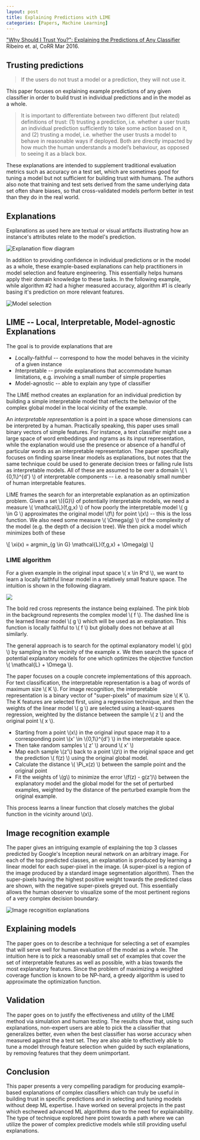 ```yaml
---
layout: post
title: Explaining Predictions with LIME
categories: [Papers, Machine Learning]
---
```

<script type="text/javascript" async
  src="https://cdn.mathjax.org/mathjax/latest/MathJax.js?config=TeX-MML-AM_CHTML">
</script>


["Why Should I Trust You?": Explaining the Predictions of Any Classifier](http://arxiv.org/abs/1602.04938) Ribeiro et. al, CoRR Mar 2016.

## Trusting predictions

>If the users do not trust a model or a prediction, they will not use it.

This paper focuses on explaining example predictions of any given classifier in order to build trust in individual predictions and in the model as a whole.

>It is important to differentiate between two different (but related) definitions of trust: (1) trusting a prediction, i.e. whether a user trusts an individual prediction sufficiently to take some action based on it, and (2) trusting a model, i.e. whether the user trusts a model to behave in reasonable ways if deployed. Both are directly impacted by how much the human understands a model’s behaviour, as opposed to seeing it as a black box. 

These explanations are intended to supplement traditional evaluation metrics such as accuracy on a test set, which are sometimes good for tuning a model but not sufficient for building trust with humans.  The authors also note that training and test sets derived from the same underlying data set often share biases, so that cross-validated models perform better in test than they do in the real world.

## Explanations

Explanations as used here are textual or visual artifacts illustrating how an instance's attributes relate to the model's prediction.

![Explanation flow diagram](/images/explanations-1.png)

In addition to providing confidence in individual predictions or in the model as a whole, these example-based explanations can help practitioners in model selection and feature engineering.  This essentially helps humans apply their domain knowledge to these tasks.  In the following example, while algorithm #2 had a higher measured accuracy, algorithm #1 is clearly basing it's prediction on more relevant features.

![Model selection](/images/explanations-2.png)

## LIME -- Local, Interpretable, Model-agnostic Explanations

The goal is to provide explanations that are

* *L*ocally-faithful -- correspond to how the model behaves in the vicinity of a given instance
* *I*nterpretable -- provide explanations that accommodate human limitations, e.g. involving a small number of simple properties
* *M*odel-agnostic -- able to explain any type of classifier

The LIME method creates an explanation for an individual prediction by building a simple interpretable model that reflects the behavior of the complex global model in the local vicinity of the example.

An *interpretable representation* is a point in a space whose dimensions can be interpreted by a human.  Practically speaking, this paper uses small binary vectors of simple features.  For instance, a text classifier might use a large space of word embeddings and ngrams as its input representation, while the explanation would use the presence or absence of a handful of particular words as an interpretable representation.  The paper specifically focuses on finding sparse linear models as explanations, but notes that the same technique could be used to generate decision trees or falling rule lists as interpretable models.  All of these are assumed to be over a domain \\( \\{0,1\\}^{d'} \\) of interpretable components -- i.e. a reasonably small number of human interpretable features.

LIME frames the search for an interpretable explanation as an optimization problem.  Given a set \\({G}\\) of potentially interpretable models, we need a measure \\( \mathcal{L}(f,g,x) \\) of how poorly the interpretable model \\( g \in G \\) approximates the original model \\(f\\) for point \\(x\\) -- this is the loss function.  We also need some measure \\( \Omega(g) \\) of the complexity of the model (e.g. the depth of a decision tree).  We then pick a model which minimizes both of these

\\[
  \xi(x) = argmin_{g \in G} \mathcal{L}(f,g,x) + \Omega(g)
\\]

### LIME algorithm

For a given example in the original input space \\( x \in R^d \\), we want to learn a locally faithful linear model in a relatively small feature space.  The intuition is shown in the following diagram.

![](/images/explanations-3.png)

The bold red cross represents the instance being explained.  The pink blob in the background represents the complex model \\( f \\).  The dashed line is the learned linear model \\( g \\) which will be used as an explanation.  This function is locally faithful to \\( f \\) but globally does not behave at all similarly.

The general approach is to search for the optimal explanatory model \\( g(x) \\) by sampling in the vecinity of the example x.  We then search the space of potential explanatory models for one which optimizes the objective function \\( \mathcal{L} + \Omega \\).

The paper focuses on a couple concrete implementations of this approach.  For text classification, the interpretable representation is a bag of words of maximum size \\( K \\).  For image recognition, the interpretable representation is a binary vector of "super-pixels" of maximum size \\( K \\).  The K features are selected first, using a regression technique, and then the weights of the linear model \\( g \\) are selected using a least-squares regression, weighted by the distance between the sample \\( z \\) and the original point \\( x \\). 

* Starting from a point \\(x\\) in the original input space map it to a corresponding point \\(x' \in \\{0,1\\}^{d'} \\) in the interpretable space.
* Then take random samples \\( z' \\) around \\( x' \\)
* Map each sample \\(z'\\) back to a point \\(z\\) in the original space and get the prediction \\( f(z) \\) using the original global model.
* Calculate the distance \\( \Pi_x(z) \\) between the sample point and the original point
* Fit the weights of \\(g\\) to minimize the error \\(f(z) - g(z')\\) between the explanatory model and the global model for the set of perturbed examples, weighted by the distance of the perturbed example from the original example.

This process learns a linear function that closely matches the global function in the vicinity around \\(x\\).

## Image recognition example

The paper gives an intriguing example of explaining the top 3 classes predicted by Google's Inception neural network on an arbitrary image.  For each of the top predicted classes, an explanation is produced by learning a linear model for each super-pixel in the image. (A super-pixel is a region of the image produced by a standard image segmentation algorithm).  Then the super-pixels having the highest positive weight towards the predicted class are shown, with the negative super-pixels greyed out.  This essentially allows the human observer to visualize some of the most pertinent regions of a very complex decision boundary.

![Image recognition explanations](/images/explanations-4.png)

## Explaining models

The paper goes on to describe a technique for selecting a set of examples that will serve well for human evaluation of the model as a whole.  The intuition here is to pick a reasonably small set of examples that cover the set of interpretable features as well as possible, with a bias towards the most explanatory features.  Since the problem of maximizing a weighted coverage function is known to be NP-hard, a greedy algorithm is used to approximate the optimization function.

## Validation

The paper goes on to justify the effectiveness and utility of the LIME method via simulation and human testing.  The results show that, using such explanations, non-expert users are able to pick the a classifier that generalizes better, even when the best classifier has worse accuracy when measured against the a test set.  They are also able to effectively able to tune a model through feature selection when guided by such explanations, by removing features that they deem unimportant.

## Conclusion

This paper presents a very compelling paradigm for producing example-based explanations of complex classifiers which can truly be useful in building trust in specific predictions and in selecting and tuning models without deep ML expertise.  I have worked on several projects in the past which eschewed advanced ML algorithms due to the need for explainability.  The type of technique explored here point towards a path where we can utilize the power of complex predictive models while still providing useful explanations.
